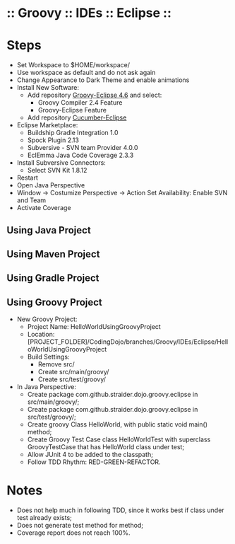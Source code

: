 ﻿:: Groovy :: IDEs :: Eclipse ::
===============================

# Steps

- Set Workspace to $HOME/workspace/
- Use workspace as default and do not ask again
- Change Appearance to Dark Theme and enable animations
- Install New Software:
    - Add repository [Groovy-Eclipse 4.6](http://dist.springsource.org/snapshot/GRECLIPSE/e4.6/) and select:
        - Groovy Compiler 2.4 Feature
        - Groovy-Eclipse Feature
    - Add repository [Cucumber-Eclipse](https://cucumber.io/cucumber-eclipse/update-site)
- Eclipse Marketplace:
    - Buildship Gradle Integration 1.0
    - Spock Plugin 2.13
    - Subversive - SVN team Provider 4.0.0
    - EclEmma Java Code Coverage 2.3.3
- Install Subversive Connectors:
    - Select SVN Kit 1.8.12
- Restart
- Open Java Perspective
- Window -> Costumize Perspective -> Action Set Availability: Enable SVN and Team
- Activate Coverage

## Using Java Project

## Using Maven Project

## Using Gradle Project

## Using Groovy Project

- New Groovy Project:
    - Project Name: HelloWorldUsingGroovyProject
    - Location: [PROJECT_FOLDER]/CodingDojo/branches/Groovy/IDEs/Eclipse/HelloWorldUsingGroovyProject
    - Build Settings:
        - Remove src/
        - Create src/main/groovy/
        - Create src/test/groovy/
- In Java Perspective:
    - Create package com.github.straider.dojo.groovy.eclipse in src/main/groovy/;
    - Create package com.github.straider.dojo.groovy.eclipse in src/test/groovy/;
    - Create groovy Class HelloWorld, with public static void main() method;
    - Create Groovy Test Case class HelloWorldTest with superclass GroovyTestCase that has HelloWorld class under test;
    - Allow JUnit 4 to be added to the classpath;
    - Follow TDD Rhythm: RED-GREEN-REFACTOR.

# Notes

- Does not help much in following TDD, since it works best if class under test already exists;
- Does not generate test method for method;
- Coverage report does not reach 100%.
